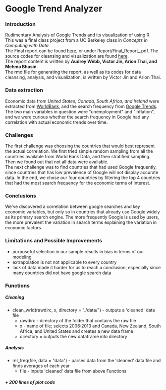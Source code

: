 # Google Trend Analyzer
### Introduction
Rudimentary Analysis of Google Trends and its visualization of using R.  
This was a final class project from a UC Berkeley class in *Concepts in Computing with Data*  
The Final report can be found [here](https://github.com/VictoryJin/Trend_Analyzer/blob/master/Report/Final_Report_.pdf), or under Report/Final_Report_.pdf. The source codes for cleansing and visualization are found [here](https://github.com/VictoryJin/Trend_Analyzer/blob/master/Code).  
The report content is written by **Audrey Webb, Victor Jin, Arion Thai, and Mehma Bhasin.**  
The rmd file for generating the report, as well as its codes for data cleansing, analysis, and visualization, is written by Victor Jin and Arion Thai.  
### Data extraction
Economic data from *United States, Canada, South Africa, and Ireland* were extracted from [WorldBank](http://data.worldbank.org/), and the search frequency from [Google Trends](https://www.google.com/trends/).  
The two main variables in question were "unemployment" and "inflation", and we were curious whether the search frequency in Google had any correlation with actual economic trends over time.

### Challenges
The first challenge was choosing the countries that would best represent the actual correlation. We first tried simple random sampling from all the countries available from World Bank Data, and then stratified sampling. Then we found out that not all data were available.  
The next challenge was to find countries that had used Google frequently, since countries that has low prevalence of Google will not display accurate data. In the end, we chose our four countries by filtering the top 4 countries that had the most search frequency for the economic terms of interest.

### Conclusions
We've discovered a correlation between google searches and key economic variables, but only so in countries that already use Google widely as its primary search engine. The more frequently Google is used by users, the more prevalent the variation in search terms explaining the variation in economic factors.

### Limitations and Possible Improvements  
* purposeful selection in our sample results in bias in terms of our modeling  
* extrapolation is not not applicable to every country
* lack of data made it harder for us to reach a conclusion, especially since many countries did not have google search data

### Functions
##### Cleaning
* clean_wrld(rawdirc, x, directory = "./data/") - outputs a 'cleaned' data file  
  - rawdirc - directory of the folder that contains the raw file  
  - x - name of file; selects 2006:2013 and Canada, New Zealand, South Africa, and United States and creates a new data frame
  - directory = outputs the new dataframe into directory

##### Analysis
* rel_freq(file, data = "data") - parses data from the 'cleaned' data file and finds averages of each year
  - file - inputs 'cleaned' data file from above Functions

##### + 200 lines of plot code
